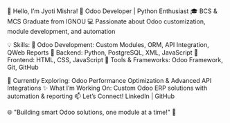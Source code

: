 👋 Hello, I’m Jyoti Mishra!
🚀 Odoo Developer | Python Enthusiast
🎓 BCS & MCS Graduate from IGNOU
💻 Passionate about Odoo customization, module development, and automation

💡 Skills:
🔹 Odoo Development: Custom Modules, ORM, API Integration, QWeb Reports
🔹 Backend: Python, PostgreSQL, XML, JavaScript
🔹 Frontend: HTML, CSS, JavaScript
🔹 Tools & Frameworks: Odoo Framework, Git, GitHub

🌱 Currently Exploring: Odoo Performance Optimization & Advanced API Integrations
✨ What I’m Working On: Custom Odoo ERP solutions with automation & reporting
📫 Let’s Connect! LinkedIn | GitHub

🌐 "Building smart Odoo solutions, one module at a time!" 🚀
